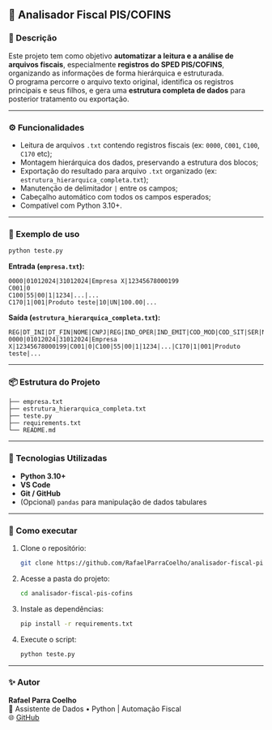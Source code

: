 ## 🧾 Analisador Fiscal PIS/COFINS

### 📘 Descrição
Este projeto tem como objetivo **automatizar a leitura e a análise de arquivos fiscais**, especialmente **registros do SPED PIS/COFINS**, organizando as informações de forma hierárquica e estruturada.  
O programa percorre o arquivo texto original, identifica os registros principais e seus filhos, e gera uma **estrutura completa de dados** para posterior tratamento ou exportação.

---

### ⚙️ Funcionalidades
- Leitura de arquivos `.txt` contendo registros fiscais (ex: `0000`, `C001`, `C100`, `C170` etc);
- Montagem hierárquica dos dados, preservando a estrutura dos blocos;
- Exportação do resultado para arquivo `.txt` organizado (ex: `estrutura_hierarquica_completa.txt`);
- Manutenção de delimitador `|` entre os campos;
- Cabeçalho automático com todos os campos esperados;
- Compatível com Python 3.10+.

---

### 🧠 Exemplo de uso

```bash
python teste.py
```

**Entrada (`empresa.txt`):**
```
0000|01012024|31012024|Empresa X|12345678000199
C001|0
C100|55|00|1|1234|...|...
C170|1|001|Produto teste|10|UN|100.00|...
```

**Saída (`estrutura_hierarquica_completa.txt`):**
```
REG|DT_INI|DT_FIN|NOME|CNPJ|REG|IND_OPER|IND_EMIT|COD_MOD|COD_SIT|SER|NUM_DOC|...
0000|01012024|31012024|Empresa X|12345678000199|C001|0|C100|55|00|1|1234|...|C170|1|001|Produto teste|...
```

---

### 📦 Estrutura do Projeto
```
├── empresa.txt
├── estrutura_hierarquica_completa.txt
├── teste.py
├── requirements.txt
└── README.md
```

---

### 🧰 Tecnologias Utilizadas
- **Python 3.10+**
- **VS Code**
- **Git / GitHub**
- (Opcional) `pandas` para manipulação de dados tabulares

---

### 🚀 Como executar
1. Clone o repositório:
   ```bash
   git clone https://github.com/RafaelParraCoelho/analisador-fiscal-pis-cofins.git
   ```
2. Acesse a pasta do projeto:
   ```bash
   cd analisador-fiscal-pis-cofins
   ```
3. Instale as dependências:
   ```bash
   pip install -r requirements.txt
   ```
4. Execute o script:
   ```bash
   python teste.py
   ```

---

### ✨ Autor
**Rafael Parra Coelho**  
💼 Assistente de Dados • Python | Automação Fiscal  
🌐 [GitHub](https://github.com/RafaelParraCoelho)
